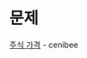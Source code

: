 # 문제
[주식 가격](https://github.com/life-is-awesome/algorithm-study/tree/cenibee/%EC%8A%A4%ED%83%9D/%EB%AC%B8%EC%A0%9C/%EC%A3%BC%EC%8B%9D%EA%B0%80%EA%B2%A9) - cenibee